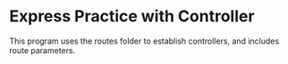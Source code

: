 # Express Practice with Controller

This program uses the routes folder to establish controllers, and includes route parameters.
